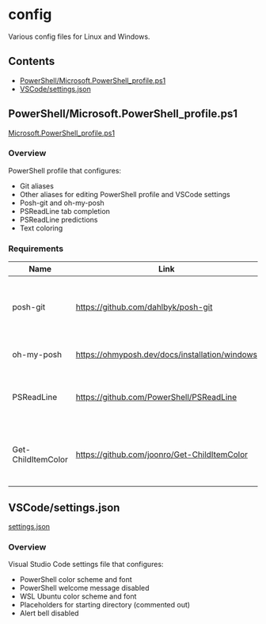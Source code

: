 # config
Various config files for Linux and Windows.

## Contents

- [PowerShell/Microsoft.PowerShell_profile.ps1](#powershellmicrosoftpowershellprofileps1)
- [VSCode/settings.json](#vscodesettingsjson)

## PowerShell/Microsoft.PowerShell_profile.ps1

[Microsoft.PowerShell_profile.ps1](/PowerShell/Microsoft.PowerShell_profile.ps1)

### Overview

PowerShell profile that configures:

- Git aliases
- Other aliases for editing PowerShell profile and VSCode settings
- Posh-git and oh-my-posh
- PSReadLine tab completion
- PSReadLine predictions
- Text coloring

### Requirements

| Name                  | Link                                              | Description                                                   |
| --------------------- | ------------------------------------------------- | ------------------------------------------------------------- |
| posh-git              | https://github.com/dahlbyk/posh-git               | Provides git status summary information and auto-completion   |
| oh-my-posh            | https://ohmyposh.dev/docs/installation/windows    | PowerShell theme engine                                       |
| PSReadLine            | https://github.com/PowerShell/PSReadLine          | Enhances PowerShell command line editing experience           |
| Get-ChildItemColor    | https://github.com/joonro/Get-ChildItemColor      | Provides colorization of Get-ChildItem Cmdlet in PowerShell   |

## VSCode/settings.json

[settings.json](/VSCode/settings.json)

### Overview

Visual Studio Code settings file that configures:

- PowerShell color scheme and font
- PowerShell welcome message disabled
- WSL Ubuntu color scheme and font
- Placeholders for starting directory (commented out)
- Alert bell disabled